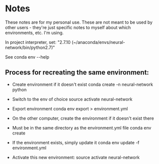 # Notes

These notes are for my personal use. These are not meant to be used by other users - they're just specific notes to myself about which environments, etc. I'm using.

In project interpreter, set: "2.7.10 (~/anaconda/envs/neural-network/bin/python2.7)"

See conda env --help

## Process for recreating the same environment:
- Create environment if it doesn't exist
conda create -n neural-network python

- Switch to the env of choice
source activate neural-network

- Export environment
conda env export > environment.yml

- On the other computer, create the environment if it doesn't exist there
- Must be in the same directory as the environment.yml file
conda env create

- If the environment exists, simply update it
conda env update -f environment.yml

- Activate this new environment:
source activate neural-network

